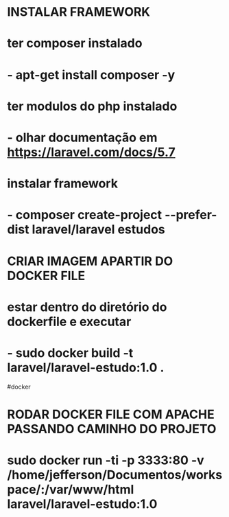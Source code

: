 # INSTALAR FRAMEWORK
#
# ter composer instalado
# - apt-get install composer -y
#
# ter modulos do php instalado
#    - olhar documentação em https://laravel.com/docs/5.7
#
# instalar framework
#    - composer create-project --prefer-dist laravel/laravel estudos
#
# CRIAR IMAGEM APARTIR DO DOCKER FILE
# estar dentro do diretório do dockerfile e executar
#   - sudo docker build -t laravel/laravel-estudo:1.0 .
#docker
# RODAR DOCKER FILE COM APACHE PASSANDO CAMINHO DO PROJETO
# sudo docker run -ti -p 3333:80 -v /home/jefferson/Documentos/workspace/:/var/www/html laravel/laravel-estudo:1.0